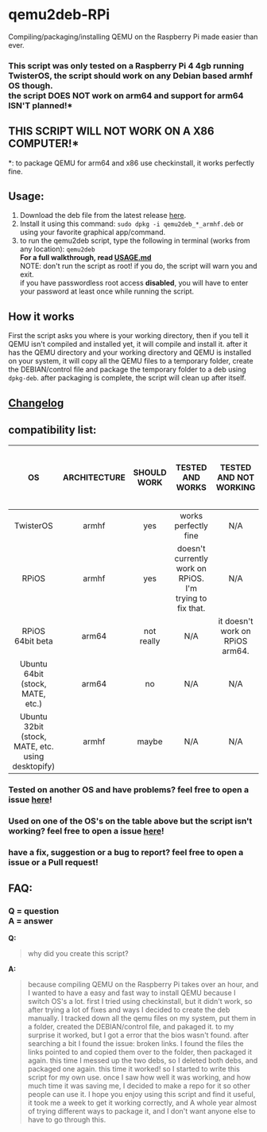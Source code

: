 # qemu2deb-RPi
Compiling/packaging/installing QEMU on the Raspberry Pi made easier than ever.
### This script was only tested on a Raspberry Pi 4 4gb running TwisterOS, the script should work on any Debian based armhf OS though.<br>the script DOES NOT work on arm64 and support for arm64 ISN'T planned!*
## **THIS SCRIPT WILL NOT WORK ON A X86 COMPUTER!***
*: to package QEMU for arm64 and x86 use checkinstall, it works perfectly fine.

## Usage:
<!--
1) Download the script: you can get the latest release [here](https://raw.githubusercontent.com/Itai-Nelken/qemu2deb-RPi/0.3.1/qemu2deb.sh) the newest "bleeding edge" stable version [here](https://raw.githubusercontent.com/Itai-Nelken/qemu2deb-RPi/main/qemu2deb.sh), and the Beta version [here](https://raw.githubusercontent.com/Itai-Nelken/qemu2deb-RPi/Dev/qemu2deb.sh) (the Beta version isn't always available). you can use `wget` to download the script or simply copy-and-paste the contents to a file called `qemu2deb.sh`.
2) give it executable permissions: `sudo chmod +x qemu2deb.sh`
-->
1) Download the deb file from the latest release [here](https://github.com/Itai-Nelken/qemu2deb-RPi/releases/latest).
2) Install it using this command: `sudo dpkg -i qemu2deb_*_armhf.deb` or using your favorite graphical app/command.
3) to run the qemu2deb script, type the following in terminal (works from any location): `qemu2deb`<br>
**For a full walkthrough, read [USAGE.md](USAGE.md)**<br>
NOTE: don't run the script as root! if you do, the script will warn you and exit.<br>
if you have passwordless root access **disabled**, you will have to enter your password at least once while running the script.

## How it works
First the script asks you where is your working directory, then if you tell it QEMU isn't compiled and installed yet, it will compile and install it.
after it has the QEMU directory and your working directory and QEMU is installed on your system, it will copy all the QEMU files to a temporary folder, create the DEBIAN/control file and package the temporary folder to a deb using `dpkg-deb`.
after packaging is complete, the script will clean up after itself.

## [Changelog](CHANGELOG.md)

## compatibility list:

| OS               | ARCHITECTURE | SHOULD WORK | TESTED AND WORKS     | TESTED AND NOT WORKING          | if not working right now, will it work in the future |
| :---:            | :---:        |     :---:   |         :---:        |         :---:                   |    :---:                                             |
| TwisterOS        | armhf        | yes         | works perfectly fine | N/A                             | yes                                                  |
| RPiOS            | armhf        | yes         | doesn't currently work on RPiOS.<br>I'm trying to fix that.                  | N/A                             | yes                                                  |
| RPiOS 64bit beta | arm64        | not really  | N/A                  | it doesn't work on RPiOS arm64. | **NO** use checkinstall                              |
| Ubuntu 64bit (stock, MATE, etc.) | arm64 | no | N/A | N/A | **NO** use checkinstall |
| Ubuntu 32bit (stock, MATE, etc. using desktopify) | armhf | maybe | N/A | N/A | if checkinstall doesn't work, *yes* |

### Tested on another OS and have problems? feel free to open a issue [here](https://github.com/Itai-Nelken/qemu2deb-RPi/issues/new/choose)!
### Used on one of the OS's on the table above but the script isn't working? feel free to open a issue [here](https://github.com/Itai-Nelken/qemu2deb-RPi/issues/new/choose)!
### have a fix, suggestion or a bug to report? feel free to open a issue or a Pull request!


## FAQ:
### Q = question<br>A = answer

**Q:**
>why did you create this script?

**A:**
>because compiling QEMU on the Raspberry Pi takes over an hour, and I wanted to have a easy and fast way to install QEMU because I switch OS's a lot.
first I tried using checkinstall, but it didn't work, so after trying a lot of fixes and ways I decided to create the deb manually.
I tracked down all the qemu files on my system, put them in a folder, created the DEBIAN/control file, and pakaged it. to my surprise it worked, but I got a error that the bios wasn't found. after searching a bit I found the issue: broken links. I found the files the links pointed to and copied them over to the folder, then packaged it again.
this time I messed up the two debs, so I deleted both debs, and packaged one again. this time it worked!
so I started to write this script for my own use. once I saw how well it was working, and how much time it was saving me, I decided to make a repo for it so other people can use it.
I hope you enjoy using this script and find it useful, it took me a week to get it working correctly, and A whole year almost of trying different ways to package it, and I don't want anyone else to have to go through this.
